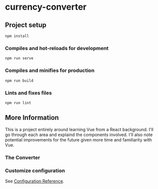 # currency-converter

## Project setup
```
npm install
```

### Compiles and hot-reloads for development
```
npm run serve
```

### Compiles and minifies for production
```
npm run build
```

### Lints and fixes files
```
npm run lint
```

## More Information

This is a project entirely around learning Vue from a React background. I'll go through each area and explaind the components involved. I'll also note potential improvements for the future given more time and familiarity with Vue.

### The Converter

### Customize configuration
See [Configuration Reference](https://cli.vuejs.org/config/).
